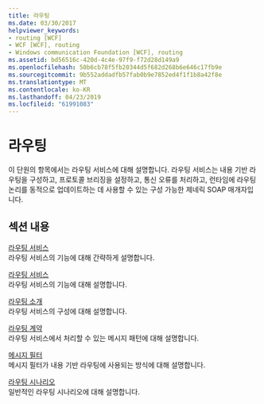 ```yaml
---
title: 라우팅
ms.date: 03/30/2017
helpviewer_keywords:
- routing [WCF]
- WCF [WCF], routing
- Windows communication Foundation [WCF], routing
ms.assetid: bd56516c-420d-4c4e-97f9-f72d28d149a9
ms.openlocfilehash: 50b6cb78f5fb20344d5f682d268b6e646c17fb9e
ms.sourcegitcommit: 9b552addadfb57fab0b9e7852ed4f1f1b8a42f8e
ms.translationtype: MT
ms.contentlocale: ko-KR
ms.lasthandoff: 04/23/2019
ms.locfileid: "61991083"
---
```

# <a name="routing"></a>라우팅
이 단원의 항목에서는 라우팅 서비스에 대해 설명합니다. 라우팅 서비스는 내용 기반 라우팅을 구성하고, 프로토콜 브리징을 설정하고, 통신 오류를 처리하고, 런타임에 라우팅 논리를 동적으로 업데이트하는 데 사용할 수 있는 구성 가능한 제네릭 SOAP 매개자입니다.  
  
## <a name="in-this-section"></a>섹션 내용  
 [라우팅 서비스](../../../../docs/framework/wcf/feature-details/routing-service.md)  
 라우팅 서비스의 기능에 대해 간략하게 설명합니다.  
  
 [라우팅 서비스](../../../../docs/framework/wcf/feature-details/routing-service.md)  
 라우팅 서비스의 기능에 대해 설명합니다.  
  
 [라우팅 소개](../../../../docs/framework/wcf/feature-details/routing-introduction.md)  
 라우팅 서비스의 구성에 대해 설명합니다.  
  
 [라우팅 계약](../../../../docs/framework/wcf/feature-details/routing-contracts.md)  
 라우팅 서비스에서 처리할 수 있는 메시지 패턴에 대해 설명합니다.  
  
 [메시지 필터](../../../../docs/framework/wcf/feature-details/message-filters.md)  
 메시지 필터가 내용 기반 라우팅에 사용되는 방식에 대해 설명합니다.  
  
 [라우팅 시나리오](../../../../docs/framework/wcf/feature-details/routing-scenarios.md)  
 일반적인 라우팅 시나리오에 대해 설명합니다.
